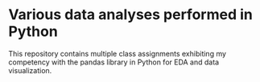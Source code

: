 # Various data analyses performed in Python
This repository contains multiple class assignments exhibiting my competency with the pandas library in Python for EDA and data visualization.

